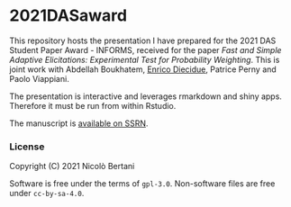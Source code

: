 # 2021DASaward

This repository hosts the presentation I have prepared for the 2021 DAS Student Paper Award - INFORMS, received for the paper *Fast and Simple Adaptive Elicitations: Experimental Test for Probability Weighting*.
This is joint work with Abdellah Boukhatem, [Enrico Diecidue](https://www.insead.edu/faculty-research/faculty/enrico-diecidue), Patrice Perny and Paolo Viappiani.

The presentation is interactive and leverages rmarkdown and shiny apps.
Therefore it must be run from within Rstudio.

The manuscript is [available on SSRN](https://papers.ssrn.com/sol3/papers.cfm?abstract_id=3569625).

### License

Copyright (C) 2021 Nicolò Bertani

Software is free under the terms of `gpl-3.0`. Non-software files are free under `cc-by-sa-4.0`.
